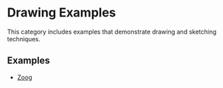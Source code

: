 # Drawing Examples

This category includes examples that demonstrate drawing and sketching techniques.

## Examples

- [Zoog](./Zoog)